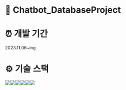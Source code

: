 # 🤖 Chatbot_DatabaseProject

# ⏰ 개발 기간
2023.11.06~ing

# ⚙ 기술 스택
<img src="https://img.shields.io/badge/Python-3776AB?style=for-the-badge&logo=Python&logoColor=white"><img src="https://img.shields.io/badge/Stramlit-FF4B4B?style=for-the-badge&logo=Streamlit&logoColor=white"><img src="https://img.shields.io/badge/Stramlit_chat-FF4B4B?style=for-the-badge&logo=Streamlit_chat&logoColor=white"><img src="https://img.shields.io/badge/pandas-150458?style=for-the-badge&logo=pandas&logoColor=white"><img src="https://img.shields.io/badge/sentence_transformers-04ACE6?style=for-the-badge&logo=sentence_transfromers&logoColor=white"><img src="https://img.shields.io/badge/scikitlearn-F7931E?style=for-the-badge&logo=scikitlearn&logoColor=white">

